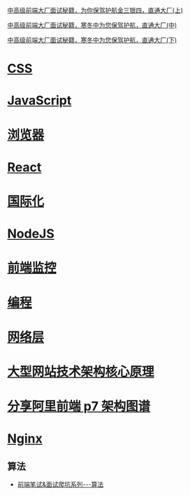 [中高级前端大厂面试秘籍，为你保驾护航金三银四，直通大厂(上)](https://juejin.im/post/5c64d15d6fb9a049d37f9c20)

[中高级前端大厂面试秘籍，寒冬中为您保驾护航，直通大厂(中)](https://juejin.im/post/5c92f499f265da612647b754)

[中高级前端大厂面试秘籍，寒冬中为您保驾护航，直通大厂(下)](https://juejin.im/post/5cc26dfef265da037b611738)

# [CSS](./content/css.md)

# [JavaScript](./content/js.md)

# [浏览器](./content/browser.md)

# [React](./conent/react.md)

# [国际化](./content/intl.md)

# [NodeJS](./content/node.md)

# [前端监控](./content/monit.md)

# [编程](./content/coding.md)

# [网络层](./content/net.md)

# [大型网站技术架构核心原理](./大型网站技术架构核心原理.xmind)

# [分享阿里前端 p7 架构图谱](https://juejin.im/post/5cf5f358e51d45778f076ce5)

# [Nginx](./content/nginx.md)

## 算法

- [前端笔试&面试爬坑系列---算法](https://juejin.im/post/5b72f0caf265da282809f3b5)
